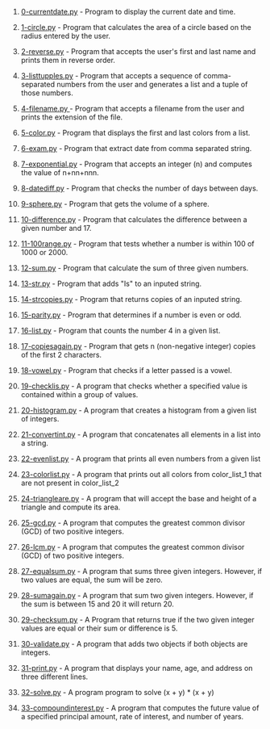 1. [0-currentdate.py](https://github.com/B-Akapo/exercises/blob/main/python-basic-1/0-currentdate.py) - Program to display the current date and time.

2. [1-circle.py](https://github.com/B-Akapo/exercises/blob/main/python-basic-1/1-circle.py) - Program that calculates the area of a circle based on the radius entered by the user.

3. [2-reverse.py](https://github.com/B-Akapo/exercises/blob/main/python-basic-1/2-reverse.py) - Program that accepts the user's first and last name and prints them in reverse order.

4. [3-listtupples.py](https://github.com/B-Akapo/exercises/blob/main/python-basic-1/3-listtupples.py) - Program  that accepts a sequence of comma-separated numbers from the user and generates a list and a tuple of those numbers.

5. [4-filename.py ](https://github.com/B-Akapo/exercises/blob/main/python-basic-1/4-filename.py) - Program that accepts a filename from the user and prints the extension of the file. 

6. [5-color.py](https://github.com/B-Akapo/exercises/blob/main/python-basic-1/5-color.py) - Program that displays the first and last colors from a list.

7. [6-exam.py](https://github.com/B-Akapo/exercises/blob/main/python-basic-1/6-exam.py) - Program that extract date from comma separated string.

8. [7-exponential.py](https://github.com/B-Akapo/exercises/blob/main/python-basic-1/7-exponential.py) - Program that accepts an integer (n) and computes the value of n+nn+nnn.

9. [8-datediff.py](https://github.com/B-Akapo/exercises/blob/main/python-basic-1/8-datediff.py) - Program that checks the number of days between days.

10. [9-sphere.py](https://github.com/B-Akapo/exercises/blob/main/python-basic-1/9-sphere.py) - Program that gets the volume of a sphere.

11. [10-difference.py](https://github.com/B-Akapo/exercises/blob/main/python-basic-1/10-difference.py) - Program that calculates the difference between a given number and 17.

12. [11-100range.py](https://github.com/B-Akapo/exercises/blob/main/python-basic-1/11-100range.py) - Program that tests whether a number is within 100 of 1000 or 2000.

13. [12-sum.py](https://github.com/B-Akapo/exercises/blob/main/python-basic-1/12-sum.py) - Program that calculate the sum of three given numbers.

14. [13-str.py](https://github.com/B-Akapo/exercises/blob/main/python-basic-1/13-str.py) - Program that adds "Is" to an inputed string.

15. [14-strcopies.py](https://github.com/B-Akapo/exercises/blob/main/python-basic-1/14-strcopies.py) - Program that returns copies of an inputed string.

16. [15-parity.py](https://github.com/B-Akapo/exercises/blob/main/python-basic-1/15-parity.py) - Program that determines if a number is even or odd.

17. [16-list.py](https://github.com/B-Akapo/exercises/blob/main/python-basic-1/16-list.py) - Program that counts the number 4 in a given list. 

18. [17-copiesagain.py](https://github.com/B-Akapo/exercises/blob/main/python-basic-1/17-copiesagain.py) - Program that gets n (non-negative integer) copies of the first 2 characters.

19. [18-vowel.py](https://github.com/B-Akapo/exercises/blob/main/python-basic-1/18-vowel.py) - Program that checks if a letter passed is a vowel.

20. [19-checklis.py](https://github.com/B-Akapo/exercises/blob/main/python-basic-1/19-checklist.py) - A program that checks whether a specified value is contained within a group of values.

21. [20-histogram.py](https://github.com/B-Akapo/exercises/blob/main/python-basic-1/20-histogram.py) - A program that creates a histogram from a given list of integers.

22. [21-convertint.py](https://github.com/B-Akapo/exercises/blob/main/python-basic-1/21-convertint.py) - A program that concatenates all elements in a list into a string.

23. [22-evenlist.py](https://github.com/B-Akapo/exercises/blob/main/python-basic-1/22-evenlist.py) - A program that prints all even numbers from a given list

24. [23-colorlist.py](https://github.com/B-Akapo/exercises/blob/main/python-basic-1/23-colorlist.py) - A program that prints out all colors from color_list_1 that are not present in color_list_2

25. [24-triangleare.py](https://github.com/B-Akapo/exercises/blob/main/python-basic-1/24-trianglearea.py) - A program that will accept the base and height of a triangle and compute its area. 

26. [25-gcd.py](https://github.com/B-Akapo/exercises/blob/main/python-basic-1/25-gcd.py) - A program that computes the greatest common divisor (GCD) of two positive integers.

27. [26-lcm.py](https://github.com/B-Akapo/exercises/blob/main/python-basic-1/26-lcm.py) - A program that computes the greatest common divisor (GCD) of two positive integers.

28. [27-equalsum.py](https://github.com/B-Akapo/exercises/blob/main/python-basic-1/27-equalsum.py) - A program that sums three given integers. However, if two values are equal, the sum will be zero. 

29. [28-sumagain.py](https://github.com/B-Akapo/exercises/blob/main/python-basic-1/28-sumagain.py) - A program that sum two given integers. However, if the sum is between 15 and 20 it will return 20. 

30. [29-checksum.py](https://github.com/B-Akapo/exercises/blob/main/python-basic-1/29-checksum.py) - A Program that returns true if the two given integer values are equal or their sum or difference is 5.

31. [30-validate.py](https://github.com/B-Akapo/exercises/blob/main/python-basic-1/30-validate.py) - A program that adds two objects if both objects are integers.

32. [31-print.py](https://github.com/B-Akapo/exercises/blob/main/python-basic-1/31-print.py) - A program that displays your name, age, and address on three different lines.

33. [32-solve.py](https://github.com/B-Akapo/exercises/blob/main/python-basic-1/32-solve.py) - A program program to solve (x + y) * (x + y)

34. [33-compoundinterest.py](https://github.com/B-Akapo/exercises/blob/main/python-basic-1/33-compoundinterest.py) - A program that computes the future value of a specified principal amount, rate of interest, and number of years. 


